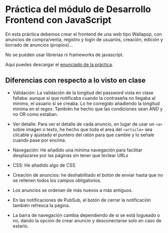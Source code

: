 # Práctica del módulo de Desarrollo Frontend con JavaScript

En esta práctica debemos crear el frontend de una web tipo Wallapop, con anuncios de compra/venta, registro y login de usuarios, creación, edición y borrado de anuncios (propios)...

No se pueden usar librerías ni frameworks de javascript.

Aquí puedes descargar el [enunciado de la práctica](https://github.com/Joel-Sempere-Cobos/m4-frontend-practice/blob/master/Enunciado-practica-desarrollo-frontend-js.pdf).

## Diferencias con respecto a lo visto en clase

-   Validación:
    La validación de la longitud del password vista en clase fallaba: aunque sí que notificaba cuando la contraseña no llegaba al mínimo, el usuario sí se creaba. Lo he corregido añadiendo la longitud mínima en el regex.
    También he hecho que las condiciones sean AND y no OR como estaban.

*   Ver detalle:
    Para ver el detalle de cada anuncio, en lugar de usar un `<a>` sobre imagen o texto, he hecho que toda el area del `<article>` sea clicable y ajustado el puntero del ratón para que cambie y lo señale cuando pase por encima.

-   Navegación:
    He añadido una mínima navegación para facilitar desplazarse por las páginas sin tener que teclear URLs

*   CSS:
    He añadido algo de CSS

-   Creación de anuncios: he deshabilitado el botón de enviar hasta que no se rellenen todos los campos obligatorios.

*   Los anuncios se ordenan de más nuevos a más antiguos.

-   En las notificaciones de PubSub, el botón de cerrar la notificación también refresca la página.

*   La barra de navegación cambia dependiendo de si se está logueado o no, dando la opción de crear anuncio y desconectarse solo en caso de estarlo.
